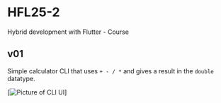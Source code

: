 # HFL25-2
Hybrid development with Flutter - Course

## v01
Simple calculator CLI that uses `+ - / *` and gives a result in the `double` datatype.

[![Picture of CLI UI](/HFL25-2/img/KalkylatorImg.JPG)]